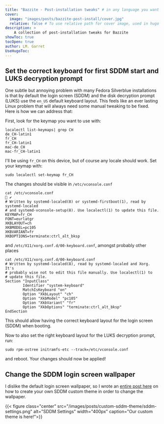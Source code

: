 ```yaml
---
title: "Bazzite - Post-installation tweaks" # in any language you want
cover:
  image: "images/posts/bazzite-post-install/cover.jpg"
  relative: false # To use relative path for cover image, used in hugo Page-bundles
description: >
    A collection of post-installation tweaks for Bazzite 
showToc: true
tocOpen: true
author: LM. Garret
UseHugoToc:
---
```



## Set the correct keyboard for first SDDM start and LUKS decryption prompt
One subtle but annoying problem with many Fedora Silverblue installations is that by default the login screen (SDDM) and the disk decryption prompt (LUKS) use the `en_US` default keyboard layout. This feels like an ever lasting Linux problem that will always need some manual tweaking to be fixed. Here is how we can address that:

First, look for the keymap you want to use with:

```command
localectl list-keymaps| grep CH
de_CH-latin1
fr_CH
fr_CH-latin1
mac-de_CH
mac-fr_CH-latin1
```

I'll be using `fr_CH` on this device, but of course any locale should work. 
Set your keymap with:
```command
sudo localectl set-keymap fr_CH
```

The changes should be visible in `/etc/vconsole.conf`
```command
cat /etc/vconsole.conf                                                 ✔
# Written by systemd-localed(8) or systemd-firstboot(1), read by systemd-localed
# and systemd-vconsole-setup(8). Use localectl(1) to update this file.
KEYMAP=fr_CH
FONT=eurlatgr
XKBLAYOUT=ch
XKBMODEL=pc105
XKBVARIANT=fr
XKBOPTIONS=terminate:ctrl_alt_bksp
```

and `/etc/X11/xorg.conf.d/00-keyboard.conf`, amongst probably other places

```command
cat /etc/X11/xorg.conf.d/00-keyboard.conf
# Written by systemd-localed(8), read by systemd-localed and Xorg. It's
# probably wise not to edit this file manually. Use localectl(1) to
# update this file.
Section "InputClass"
        Identifier "system-keyboard"
        MatchIsKeyboard "on"
        Option "XkbLayout" "ch"
        Option "XkbModel" "pc105"
        Option "XkbVariant" "fr"
        Option "XkbOptions" "terminate:ctrl_alt_bksp"
EndSection
```

This should allow having the correct keyboard layout for the login screen (SDDM) when booting.

Now to also set the right keyboard layout for the LUKS decryption prompt, run:
```command
sudo rpm-ostree initramfs-etc --track=/etc/vconsole.conf
```
and reboot. Your changes should now be applied!


## Change the SDDM login screen wallpaper
I dislike the default login screen wallpaper, so I wrote an [entire post here](/posts/bazzite/custom-sddm-theme/) on how to create your own SDDM custom theme in order to change the wallpaper.

{{< figure class="center" src="/images/posts/custom-sddm-theme/sddm-settings.png" alt="SDDM Settings" width="400px" caption="Our custom theme is here!">}}
